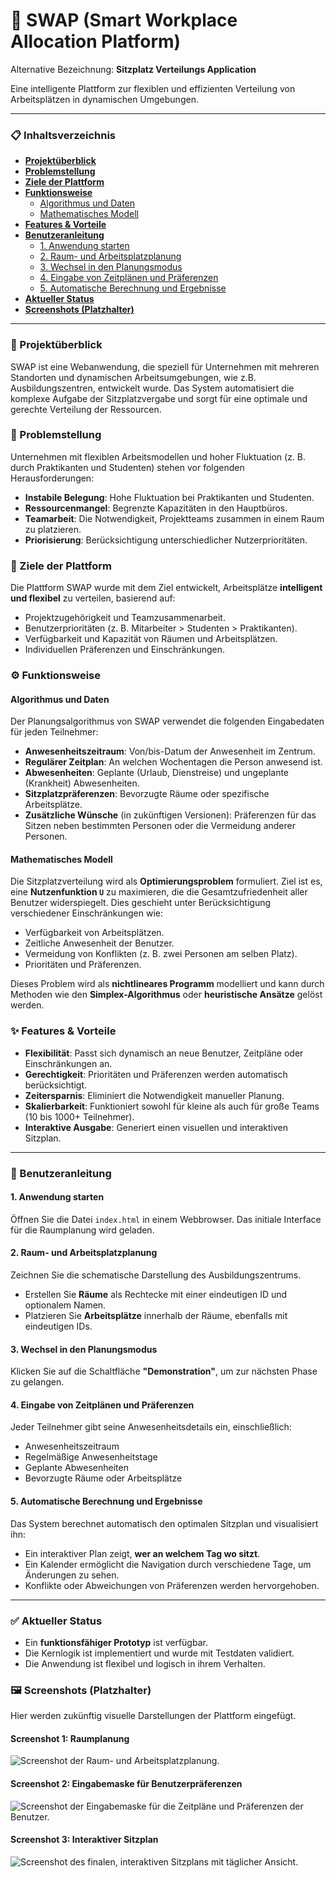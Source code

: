 # 🧠 SWAP (Smart Workplace Allocation Platform)

Alternative Bezeichnung: **Sitzplatz Verteilungs Application**

Eine intelligente Plattform zur flexiblen und effizienten Verteilung von Arbeitsplätzen in dynamischen Umgebungen.

---

### 📋 Inhaltsverzeichnis

- [**Projektüberblick**](#projektüberblick)
- [**Problemstellung**](#problemstellung)
- [**Ziele der Plattform**](#ziele-der-plattform)
- [**Funktionsweise**](#funktionsweise)
  - [Algorithmus und Daten](#algorithmus-und-daten)
  - [Mathematisches Modell](#mathematisches-modell)
- [**Features & Vorteile**](#features--vorteile)
- [**Benutzeranleitung**](#benutzeranleitung)
  - [1. Anwendung starten](#1-anwendung-starten)
  - [2. Raum- und Arbeitsplatzplanung](#2-raum--und-arbeitsplatzplanung)
  - [3. Wechsel in den Planungsmodus](#3-wechsel-in-den-planungsmodus)
  - [4. Eingabe von Zeitplänen und Präferenzen](#4-eingabe-von-zeitplänen-und-präferenzen)
  - [5. Automatische Berechnung und Ergebnisse](#5-automatische-berechnung-und-ergebnisse)
- [**Aktueller Status**](#aktueller-status)
- [**Screenshots (Platzhalter)**](#screenshots-platzhalter)

---

### 📝 Projektüberblick <a name="projektüberblick"></a>

SWAP ist eine Webanwendung, die speziell für Unternehmen mit mehreren Standorten und dynamischen Arbeitsumgebungen, wie z.B. Ausbildungszentren, entwickelt wurde. Das System automatisiert die komplexe Aufgabe der Sitzplatzvergabe und sorgt für eine optimale und gerechte Verteilung der Ressourcen.

### 📌 Problemstellung <a name="problemstellung"></a>

Unternehmen mit flexiblen Arbeitsmodellen und hoher Fluktuation (z. B. durch Praktikanten und Studenten) stehen vor folgenden Herausforderungen:
* **Instabile Belegung**: Hohe Fluktuation bei Praktikanten und Studenten.
* **Ressourcenmangel**: Begrenzte Kapazitäten in den Hauptbüros.
* **Teamarbeit**: Die Notwendigkeit, Projektteams zusammen in einem Raum zu platzieren.
* **Priorisierung**: Berücksichtigung unterschiedlicher Nutzerprioritäten.

### 🎯 Ziele der Plattform <a name="ziele-der-plattform"></a>

Die Plattform SWAP wurde mit dem Ziel entwickelt, Arbeitsplätze **intelligent und flexibel** zu verteilen, basierend auf:
* Projektzugehörigkeit und Teamzusammenarbeit.
* Benutzerprioritäten (z. B. Mitarbeiter > Studenten > Praktikanten).
* Verfügbarkeit und Kapazität von Räumen und Arbeitsplätzen.
* Individuellen Präferenzen und Einschränkungen.

### ⚙️ Funktionsweise <a name="funktionsweise"></a>

#### Algorithmus und Daten <a name="algorithmus-und-daten"></a>

Der Planungsalgorithmus von SWAP verwendet die folgenden Eingabedaten für jeden Teilnehmer:
* **Anwesenheitszeitraum**: Von/bis-Datum der Anwesenheit im Zentrum.
* **Regulärer Zeitplan**: An welchen Wochentagen die Person anwesend ist.
* **Abwesenheiten**: Geplante (Urlaub, Dienstreise) und ungeplante (Krankheit) Abwesenheiten.
* **Sitzplatzpräferenzen**: Bevorzugte Räume oder spezifische Arbeitsplätze.
* **Zusätzliche Wünsche** (in zukünftigen Versionen): Präferenzen für das Sitzen neben bestimmten Personen oder die Vermeidung anderer Personen.

#### Mathematisches Modell <a name="mathematisches-modell"></a>

Die Sitzplatzverteilung wird als **Optimierungsproblem** formuliert. Ziel ist es, eine **Nutzenfunktion `U`** zu maximieren, die die Gesamtzufriedenheit aller Benutzer widerspiegelt. Dies geschieht unter Berücksichtigung verschiedener Einschränkungen wie:
* Verfügbarkeit von Arbeitsplätzen.
* Zeitliche Anwesenheit der Benutzer.
* Vermeidung von Konflikten (z. B. zwei Personen am selben Platz).
* Prioritäten und Präferenzen.

Dieses Problem wird als **nichtlineares Programm** modelliert und kann durch Methoden wie den **Simplex-Algorithmus** oder **heuristische Ansätze** gelöst werden.

### ✨ Features & Vorteile <a name="features--vorteile"></a>

* **Flexibilität**: Passt sich dynamisch an neue Benutzer, Zeitpläne oder Einschränkungen an.
* **Gerechtigkeit**: Prioritäten und Präferenzen werden automatisch berücksichtigt.
* **Zeitersparnis**: Eliminiert die Notwendigkeit manueller Planung.
* **Skalierbarkeit**: Funktioniert sowohl für kleine als auch für große Teams (10 bis 1000+ Teilnehmer).
* **Interaktive Ausgabe**: Generiert einen visuellen und interaktiven Sitzplan.

---

### 📖 Benutzeranleitung <a name="benutzeranleitung"></a>

#### 1. Anwendung starten <a name="1-anwendung-starten"></a>

Öffnen Sie die Datei `index.html` in einem Webbrowser. Das initiale Interface für die Raumplanung wird geladen.

#### 2. Raum- und Arbeitsplatzplanung <a name="2-raum--und-arbeitsplatzplanung"></a>

Zeichnen Sie die schematische Darstellung des Ausbildungszentrums.
* Erstellen Sie **Räume** als Rechtecke mit einer eindeutigen ID und optionalem Namen.
* Platzieren Sie **Arbeitsplätze** innerhalb der Räume, ebenfalls mit eindeutigen IDs.

#### 3. Wechsel in den Planungsmodus <a name="3-wechsel-in-den-planungsmodus"></a>

Klicken Sie auf die Schaltfläche **"Demonstration"**, um zur nächsten Phase zu gelangen.

#### 4. Eingabe von Zeitplänen und Präferenzen <a name="4-eingabe-von-zeitplänen-und-präferenzen"></a>

Jeder Teilnehmer gibt seine Anwesenheitsdetails ein, einschließlich:
* Anwesenheitszeitraum
* Regelmäßige Anwesenheitstage
* Geplante Abwesenheiten
* Bevorzugte Räume oder Arbeitsplätze

#### 5. Automatische Berechnung und Ergebnisse <a name="5-automatische-berechnung-und-ergebnisse"></a>

Das System berechnet automatisch den optimalen Sitzplan und visualisiert ihn:
* Ein interaktiver Plan zeigt, **wer an welchem Tag wo sitzt**.
* Ein Kalender ermöglicht die Navigation durch verschiedene Tage, um Änderungen zu sehen.
* Konflikte oder Abweichungen von Präferenzen werden hervorgehoben.

---

### ✅ Aktueller Status <a name="aktueller-status"></a>

* Ein **funktionsfähiger Prototyp** ist verfügbar.
* Die Kernlogik ist implementiert und wurde mit Testdaten validiert.
* Die Anwendung ist flexibel und logisch in ihrem Verhalten.

### 🖼️ Screenshots (Platzhalter) <a name="screenshots-platzhalter"></a>

Hier werden zukünftig visuelle Darstellungen der Plattform eingefügt.

#### Screenshot 1: Raumplanung
![Screenshot der Raum- und Arbeitsplatzplanung.](placeholder_raumanlage.png)

#### Screenshot 2: Eingabemaske für Benutzerpräferenzen
![Screenshot der Eingabemaske für die Zeitpläne und Präferenzen der Benutzer.](placeholder_user_input.png)

#### Screenshot 3: Interaktiver Sitzplan
![Screenshot des finalen, interaktiven Sitzplans mit täglicher Ansicht.](placeholder_sitzplan.png)